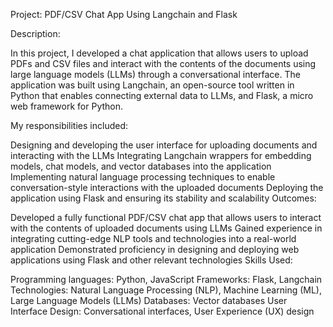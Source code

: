 Project: PDF/CSV Chat App Using Langchain and Flask

Description:

In this project, I developed a chat application that allows users to upload PDFs and CSV files and interact with the contents of the documents using large language models (LLMs) through a conversational interface. The application was built using Langchain, an open-source tool written in Python that enables connecting external data to LLMs, and Flask, a micro web framework for Python.

My responsibilities included:

Designing and developing the user interface for uploading documents and interacting with the LLMs
Integrating Langchain wrappers for embedding models, chat models, and vector databases into the application
Implementing natural language processing techniques to enable conversation-style interactions with the uploaded documents
Deploying the application using Flask and ensuring its stability and scalability
Outcomes:

Developed a fully functional PDF/CSV chat app that allows users to interact with the contents of uploaded documents using LLMs
Gained experience in integrating cutting-edge NLP tools and technologies into a real-world application
Demonstrated proficiency in designing and deploying web applications using Flask and other relevant technologies
Skills Used:

Programming languages: Python, JavaScript
Frameworks: Flask, Langchain
Technologies: Natural Language Processing (NLP), Machine Learning (ML), Large Language Models (LLMs)
Databases: Vector databases
User Interface Design: Conversational interfaces, User Experience (UX) design